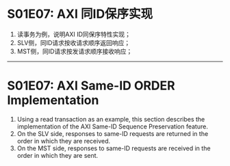# S01E07: AXI 同ID保序实现 
1. 读事务为例，说明AXI ID同保序特性实现；
2. SLV侧，同ID请求按收请求顺序返回响应；
3. MST侧，同ID请求按发请求顺序接收响应；

---

# S01E07: AXI Same-ID ORDER Implementation
1. Using a read transaction as an example, this section describes the implementation of the AXI Same-ID Sequence Preservation feature.
2. On the SLV side, responses to same-ID requests are returned in the order in which they are received.
3. On the MST side, responses to same-ID requests are received in the order in which they are sent.
